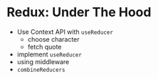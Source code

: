 # Redux: Under The Hood

* Use Context API with `useReducer`
  * choose character
  * fetch quote
* implement `useReducer`
* using middleware
* `combineReducers`
